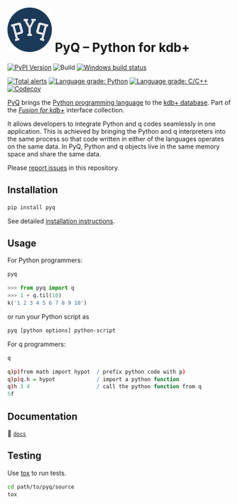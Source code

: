 # ![PyQ](docs/img/pyq.png) PyQ – Python for kdb+

[![PyPI Version](https://img.shields.io/pypi/v/pyq.svg)](https://pypi.python.org/pypi/pyq)
![Build](https://github.com/KxSystems/pyq/workflows/Build/badge.svg?branch=master)
[![Windows build status](https://ci.appveyor.com/api/projects/status/ejiwxrll523smdca?svg=true)](https://ci.appveyor.com/project/abalkin/pyq)

[![Total alerts](https://img.shields.io/lgtm/alerts/g/KxSystems/pyq.svg?logo=lgtm&logoWidth=18)](https://lgtm.com/projects/g/KxSystems/pyq/alerts/)
[![Language grade: Python](https://img.shields.io/lgtm/grade/python/g/KxSystems/pyq.svg?logo=lgtm&logoWidth=18)](https://lgtm.com/projects/g/KxSystems/pyq/context:python)
[![Language grade: C/C++](https://img.shields.io/lgtm/grade/cpp/g/KxSystems/pyq.svg?logo=lgtm&logoWidth=18)](https://lgtm.com/projects/g/KxSystems/pyq/context:cpp)
[![Codecov](https://codecov.io/gh/KxSystems/pyq/branch/master/graph/badge.svg)](https://codecov.io/gh/KxSystems/pyq)

[PyQ](docs/README.md) brings the [Python programming language](https://www.python.org/about) to the [kdb+ database](https://kx.com).
Part of the [_Fusion for kdb+_](https://code.kx.com/q/interfaces/) interface collection.

It allows developers to integrate Python and q codes seamlessly in one application.
This is achieved by bringing the Python and q interpreters into the same process so that code written in either of the languages operates on the same data.
In PyQ, Python and q objects live in the same memory space and share the same
data.

Please [report issues](https://github.com/KxSystems/pyq/issues) in this repository.


## Installation

```bash
pip install pyq
```

See detailed [installation instructions](docs/install.md).

## Usage

For Python programmers:

```bash
pyq
```
```python
>>> from pyq import q
>>> 1 + q.til(10)
k('1 2 3 4 5 6 7 8 9 10')
```

or run your Python script as

```bash
pyq [python options] python-script
```

For q programmers:

```bash
q
```
```q
q)p)from math import hypot  / prefix python code with p)
q)p)q.h = hypot             / import a python function
q)h 3 4                     / call the python function from q
5f
```

## Documentation

:open_file_folder: [`docs`](docs/README.md)

## Testing

Use [tox](https://tox.readthedocs.io/en/latest) to run tests.

```bash
cd path/to/pyq/source
tox
```

